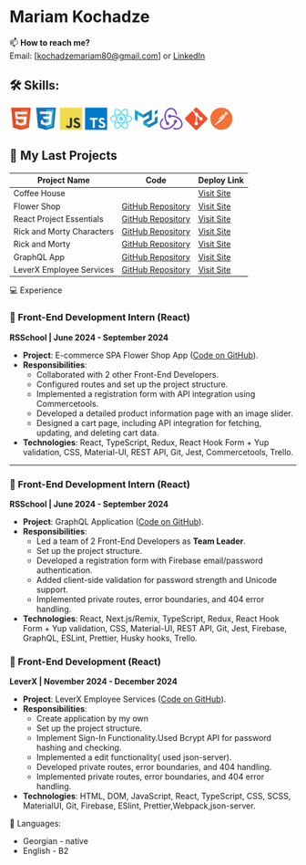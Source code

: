 
# Mariam Kochadze

📫 **How to reach me?**  
    Email: [kochadzemariam80@gmail.com] 
 or [LinkedIn](https://www.linkedin.com/in/mariam-kochadze-2b7599207/)

## 🛠️ Skills:
<a href="https://developer.mozilla.org/en-US/docs/Web/HTML" target="_blank"><img src="https://raw.githubusercontent.com/devicons/devicon/master/icons/html5/html5-original.svg" alt="HTML5" width="40" height="40"/></a>
<a href="https://developer.mozilla.org/en-US/docs/Web/CSS" target="_blank"><img src="https://raw.githubusercontent.com/devicons/devicon/master/icons/css3/css3-original.svg" alt="CSS3" width="40" height="40"/></a>
<a href="https://developer.mozilla.org/en-US/docs/Web/JavaScript" target="_blank"><img src="https://raw.githubusercontent.com/devicons/devicon/master/icons/javascript/javascript-original.svg" alt="JavaScript" width="40" height="40"/></a>
<a href="https://www.typescriptlang.org/" target="_blank"><img src="https://raw.githubusercontent.com/devicons/devicon/master/icons/typescript/typescript-original.svg" alt="TypeScript" width="40" height="40"/></a>
<a href="https://reactjs.org/" target="_blank"><img src="https://raw.githubusercontent.com/devicons/devicon/master/icons/react/react-original.svg" alt="React" width="40" height="40"/></a>
<a href="https://mui.com/" target="_blank"><img src="https://raw.githubusercontent.com/devicons/devicon/master/icons/materialui/materialui-original.svg" alt="Material-UI" width="40" height="40"/></a>
<a href="https://redux.js.org/" target="_blank"><img src="https://raw.githubusercontent.com/devicons/devicon/master/icons/redux/redux-original.svg" alt="Redux" width="40" height="40"/></a>
<a href="https://git-scm.com/" target="_blank"><img src="https://raw.githubusercontent.com/devicons/devicon/master/icons/git/git-original.svg" alt="Git" width="40" height="40"/></a>
<a href="https://www.postman.com/" target="_blank"><img src="https://raw.githubusercontent.com/devicons/devicon/master/icons/postman/postman-original.svg" alt="Postman" width="40" height="40"/></a>

## 🌟 My Last Projects

| Project Name               | Code                                  | Deploy Link                                                   |
|----------------------------|---------------------------------------|-------------------------------------------------------------|
| Coffee House              |               | [Visit Site](https://rolling-scopes-school.github.io/mariamkochadze-JSFEEN2023Q4/coffee-house/index.html) |
| Flower Shop               | [GitHub Repository](https://github.com/MariamKochadze/ecommerce-app)                | [Visit Site](https://garden-with-flowers.netlify.app/)       |
| React Project Essentials  | [GitHub Repository](https://github.com/MariamKochadze/React-essentials)                | [Visit Site](https://react-project-essentials.netlify.app/)  |
| Rick and Morty Characters | [GitHub Repository](https://github.com/MariamKochadze/Monster-project)                | [Visit Site](https://rss-caracters.netlify.app/)             |
| Rick and Morty            | [GitHub Repository](https://github.com/MariamKochadze/Monster-project)                | [Visit Site](https://rss-ricky-and-morty.netlify.app/)       |
| GraphQL App               | [GitHub Repository](https://github.com/MariamKochadze/graphiql-app)                | [Visit Site](https://rsschoolgraphiql-app.netlify.app/en)    |
| LeverX Employee Services  | [GitHub Repository](https://github.com/MariamKochadze/LeverX-Project)            | [Visit Site](https://leverx.netlify.app/signin)    |



💻 Experience

### 📌 Front-End Development Intern (React)  
**RSSchool | June 2024 - September 2024**

- **Project**: E-commerce SPA Flower Shop App ([Code on GitHub](https://github.com/MariamKochadze/ecommerce-app)).  
- **Responsibilities**:  
  - Collaborated with 2 other Front-End Developers.  
  - Configured routes and set up the project structure.  
  - Implemented a registration form with API integration using Commercetools.  
  - Developed a detailed product information page with an image slider.  
  - Designed a cart page, including API integration for fetching, updating, and deleting cart data.  
- **Technologies**: React, TypeScript, Redux, React Hook Form + Yup validation, CSS, Material-UI, REST API, Git, Jest, Commercetools, Trello.

---

### 📌 Front-End Development Intern (React)  
**RSSchool | June 2024 - September 2024**

- **Project**: GraphQL Application ([Code on GitHub](https://github.com/MariamKochadze/graphiql-app)).  
- **Responsibilities**:  
  - Led a team of 2 Front-End Developers as **Team Leader**.  
  - Set up the project structure.  
  - Developed a registration form with Firebase email/password authentication.  
  - Added client-side validation for password strength and Unicode support.  
  - Implemented private routes, error boundaries, and 404 error handling.  
- **Technologies**: React, Next.js/Remix, TypeScript, Redux, React Hook Form + Yup validation, CSS, Material-UI, REST API, Git, Jest, Firebase, GraphQL, ESLint, Prettier, Husky hooks, Trello.

### 📌 Front-End Development (React)  
**LeverX | November 2024 - December 2024**

- **Project**: LeverX Employee Services ([Code on GitHub](https://github.com/MariamKochadze/LeverX-Project)).  
- **Responsibilities**:  
  - Create application by my own
  - Set up the project structure.  
  - Implement Sign-In Functionality.Used Bcrypt API for password hashing and
    checking.  
  - Implemented a edit functionality( used json-server).
  - Developed private routes, error boundaries, and 404 handling.  
  - Implemented private routes, error boundaries, and 404 error handling.  
- **Technologies**: HTML, DOM, JavaScript, React, TypeScript, CSS, SCSS, MaterialUI, Git, Firebase, ESlint, Prettier,Webpack,json-server.


💬 Languages:
- Georgian - native
- English - B2



